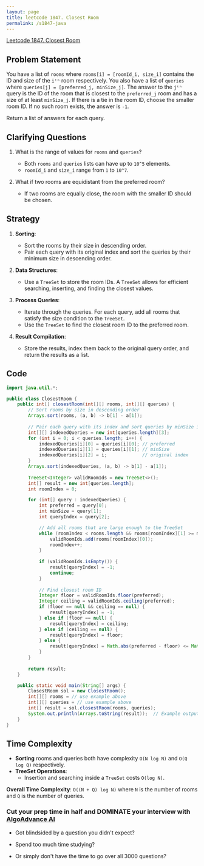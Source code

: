 ```yaml
---
layout: page
title: leetcode 1847. Closest Room
permalink: /s1847-java
---
```

[Leetcode 1847. Closest Room](https://algoadvance.github.io/algoadvance/l1847)
## Problem Statement

You have a list of `rooms` where `rooms[i] = [roomId_i, size_i]` contains the ID and size of the `iᵗʰ` room respectively. You also have a list of `queries` where `queries[j] = [preferred_j, minSize_j]`. The answer to the `jᵗʰ` query is the ID of the room that is closest to the `preferred_j` room and has a size of at least `minSize_j`. If there is a tie in the room ID, choose the smaller room ID. If no such room exists, the answer is `-1`.

Return a list of answers for each query.

## Clarifying Questions

1. What is the range of values for `rooms` and `queries`?
   - Both `rooms` and `queries` lists can have up to `10^5` elements.
   - `roomId_i` and `size_i` range from `1` to `10^7`.
   
2. What if two rooms are equidistant from the preferred room?
   - If two rooms are equally close, the room with the smaller ID should be chosen.

## Strategy

1. **Sorting**:
   - Sort the rooms by their size in descending order.
   - Pair each query with its original index and sort the queries by their minimum size in descending order.

2. **Data Structures**:
   - Use a `TreeSet` to store the room IDs. A `TreeSet` allows for efficient searching, inserting, and finding the closest values.

3. **Process Queries**:
   - Iterate through the queries. For each query, add all rooms that satisfy the size condition to the `TreeSet`.
   - Use the `TreeSet` to find the closest room ID to the preferred room.

4. **Result Compilation**:
   - Store the results, index them back to the original query order, and return the results as a list.

## Code

```java
import java.util.*;

public class ClosestRoom {
    public int[] closestRoom(int[][] rooms, int[][] queries) {
        // Sort rooms by size in descending order
        Arrays.sort(rooms, (a, b) -> b[1] - a[1]);
        
        // Pair each query with its index and sort queries by minSize in descending order
        int[][] indexedQueries = new int[queries.length][3];
        for (int i = 0; i < queries.length; i++) {
            indexedQueries[i][0] = queries[i][0]; // preferred
            indexedQueries[i][1] = queries[i][1]; // minSize
            indexedQueries[i][2] = i;             // original index
        }
        Arrays.sort(indexedQueries, (a, b) -> b[1] - a[1]);
        
        TreeSet<Integer> validRoomIds = new TreeSet<>();
        int[] result = new int[queries.length];
        int roomIndex = 0;

        for (int[] query : indexedQueries) {
            int preferred = query[0];
            int minSize = query[1];
            int queryIndex = query[2];

            // Add all rooms that are large enough to the TreeSet
            while (roomIndex < rooms.length && rooms[roomIndex][1] >= minSize) {
                validRoomIds.add(rooms[roomIndex][0]);
                roomIndex++;
            }
            
            if (validRoomIds.isEmpty()) {
                result[queryIndex] = -1;
                continue;
            }
            
            // Find closest room ID
            Integer floor = validRoomIds.floor(preferred);
            Integer ceiling = validRoomIds.ceiling(preferred);
            if (floor == null && ceiling == null) {
                result[queryIndex] = -1;
            } else if (floor == null) {
                result[queryIndex] = ceiling;
            } else if (ceiling == null) {
                result[queryIndex] = floor;
            } else {
                result[queryIndex] = Math.abs(preferred - floor) <= Math.abs(preferred - ceiling) ? floor : ceiling;
            }
        }
        
        return result;
    }

    public static void main(String[] args) {
        ClosestRoom sol = new ClosestRoom();
        int[][] rooms = // use example above
        int[][] queries = // use example above
        int[] result = sol.closestRoom(rooms, queries);
        System.out.println(Arrays.toString(result));  // Example output: [2, 1, 1]
    }
}
```

## Time Complexity

- **Sorting** rooms and queries both have complexity `O(N log N)` and `O(Q log Q)` respectively.
- **TreeSet Operations**:
  - Insertion and searching inside a `TreeSet` costs `O(log N)`.

**Overall Time Complexity**: `O((N + Q) log N)` where `N` is the number of rooms and `Q` is the number of queries.


### Cut your prep time in half and DOMINATE your interview with [AlgoAdvance AI](https://algoAdvance.com)

- Got blindsided by a question you didn't expect?

- Spend too much time studying?

- Or simply don't have the time to go over all 3000 questions?

